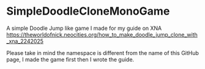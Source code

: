 # SimpleDoodleCloneMonoGame
A simple Doodle Jump like game I made for my guide on XNA https://theworldofnick.neocities.org/how_to_make_doodle_jump_clone_with_xna_2242025

Please take in mind the namespace is different from the name of this GitHub page, I made the game first then I wrote the guide. 
